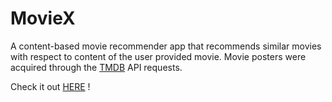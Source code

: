 # MovieX
A content-based movie recommender app that recommends similar movies with respect to content of the user provided movie.
Movie posters were acquired through the [TMDB](https://www.themoviedb.org) API requests.

Check it out [HERE](https://movie-recommenderz.herokuapp.com/) !



